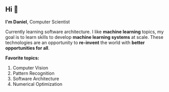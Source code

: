 ## Hi 👋

**I'm Daniel**, Computer Scientist

Currently learning software architecture. I like **machine learning** topics, my goal is to learn skills to develop **machine learning systems** at scale. These technologies are an opportunity to **re-invent** the world with **better opportunities for all**. 

**Favorite topics:**
1. Computer Vision
2. Pattern Recognition
3. Software Architecture
4. Numerical Optimization

